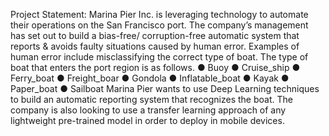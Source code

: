 Project Statement:
Marina Pier Inc. is leveraging technology to automate their operations on the San Francisco port.
The company’s management has set out to build a bias-free/ corruption-free automatic system that reports & avoids faulty situations caused by human error. Examples of human error include misclassifying the correct type of boat. The type of boat that enters the port region is as follows.
●	Buoy
●	Cruise_ship
●	Ferry_boat
●	Freight_boar
●	Gondola
●	Inflatable_boat
●	Kayak
●	Paper_boat
●	Sailboat
Marina Pier wants to use Deep Learning techniques to build an automatic reporting system that recognizes the boat. The company is also looking to use a transfer learning approach of any lightweight pre-trained model in order to deploy in mobile devices.
